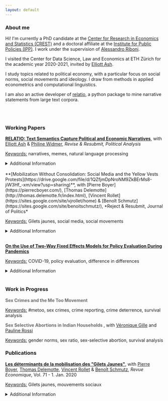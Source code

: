 ```yaml
---
layout: default
---
```


### About me

Hi! I'm currently a PhD candidate at the [Center for Research in Economics and Statistics (CREST)](http://crest.science/) and a doctoral affiliate at the [Institute for Public Policies (IPP)](https://www.ipp.eu/). I work under the supervision of [Alessandro Riboni](https://sites.google.com/site/alessandroriboni/). 

I visited the Center for Data Science, Law and Economics at ETH Zürich for the academic year 2020-2021, invited by [Elliott Ash](https://elliottash.com/).

I study topics related to political economy, with a particular focus on social norms, social movements and ideology. I draw from methods in applied econometrics and computational linguistics. 

I am also an active developer of [relatio](https://github.com/elliottash/narrative-nlp), a python package to mine narrative statements from large text corpora. 

<br><br>


### Working Papers

**[RELATIO: Text Semantics Capture Political and Economic Narratives](https://arxiv.org/abs/2108.01720)**, with [Elliott Ash](https://elliottash.com/) & [Philine Widmer](https://philinew.github.io/), *Revise & Resubmit, Political Analysis*

<u>Keywords:</u> narratives, memes, natural language processing

<details>
<summary>Additional Information</summary>

<span style="display:inline-block;margin-left:2em;">
<br>
We introduce a method to identify coherent entity groups and map explicit relations between them in large text corpora. We illustrate our approach with an application to the US Congressional Record.
<br><br>
Try out the freely distributed python package <a href="https://pypi.org/project/relatio/">relatio</a>.
</span>
</details>

<br/>
**[Mobilization Without Consolidation: Social Media and the Yellow Vests Protests](https://drive.google.com/file/d/1QZfjmDpNroNM9ZkBErMs8-jiW3Hf_-xm/view?usp=sharing)**, with [Pierre Boyer](https://pierrecboyer.com/), [Thomas Delemotte](http://thomas.delemotte.fr/index.html), [Vincent Rollet](https://sites.google.com/site/vjrollet/home) & [Benoît Schmutz](https://sites.google.com/site/benoitschmutz/), *Reject & Resubmit, Journal of Politics*

<u>Keywords:</u> Gilets jaunes, social media, social movements

<details>
<summary>Additional Information</summary>

<span style="display:inline-block;margin-left:2em;">
<br>
We study the interaction between online and offline mobilizations in the context of the Gilets jaunes protests (Nov 2018) in France.
<br><br>
See our detailed <a href="https://drive.google.com/file/d/1a_Doa4HTbqKAmMNMDhd6POf14TU2hSX2/view?usp=sharing"> online appendix </a> on the movement. <br><br>
An older working paper version of this project may be found <a href="https://papers.ssrn.com/sol3/papers.cfm?abstract_id=3612849"> here </a>. 
</span>
</details>

<br>

**[On the Use of Two-Way Fixed Effects Models for Policy Evaluation During Pandemics](https://drive.google.com/file/d/1mLOq3YQuxKHgllPfpYfh6_UB_W5y9bEd/view?usp=sharing)**

<u>Keywords:</u> COVID-19, policy evaluation, difference in differences

<details>
<summary>Additional Information</summary>

<span style="display:inline-block;margin-left:2em;">
<br>
During the Covid-19 pandemic, multiple studies used difference-in-differences identification strategies to assess the impact of mitigation policies. Via simulations of a canonical epidemiological model, I show that the resulting estimates can be unreliable.
<br><br>
For replication, see the dedicated <a href="https://gitlab.com/germain.gauthier/covid-two-way-fixed-effects.git">git repo</a>. 
<br><br>
An early-stage version of this project may be found <a href="https://new.crest.science/wp-content/uploads/2021/01/2020-32.pdf">here</a>.
</span>
</details>

<br/>


### Work in Progress

<span style="color:DimGray"> <b> Sex Crimes and the Me Too Movement </b> </span>

<u>Keywords:</u> #metoo, sex crimes, crime reporting, crime deterrence, survival analysis

<span style="color:DimGray"> <b> Sex Selective Abortions in Indian Households </b> </span>, with [Véronique Gille](https://sites.google.com/site/veroniquegille/home?authuser=0) and [Pauline Rossi](https://sites.google.com/site/paulinerossimoulin/home?authuser=0)

<u>Keywords:</u> gender norms, sex ratio, sex-selective abortion, survival analysis


### Publications

**[Les déterminants de la mobilisation des "Gilets Jaunes"](https://www.cairn.info/revue-economique-2020-1-page-109.htm)**, with [Pierre Boyer](https://pierrecboyer.com/), [Thomas Delemotte](http://thomas.delemotte.fr/index.html), [Vincent Rollet](https://sites.google.com/site/vjrollet/home) & [Benoît Schmutz](https://sites.google.com/site/benoitschmutz/), *Revue Economique*, Vol. 71 - 1. Jan. 2020

<u>Keywords:</u> Gilets jaunes, mouvements sociaux

<details>
<summary>Additional Information</summary>

<span style="display:inline-block;margin-left:2em;">
<br>
We study the socio-economic characteristics of the French regions where the Gilets jaunes protests took place (Nov 2018). 
<br><br>
See also the <a href="http://crest.science/RePEc/wpstorage/2019-06.pdf"> working paper version </a>,<a href="https://www.ipp.eu/wp-content/uploads/2019/04/n39-notesIPP-avril2019.pdf"> policy brief </a> and <a href="https://www.lemonde.fr/idees/article/2019/11/15/entre-facebook-et-le-rond-point-la-double-originalite-du-mouvement-des-gilets-jaunes_6019218_3232.html#xtor=AL-32280270"> column </a>. 
<br><br>
Selected media coverage: <a href="https://www.franceinter.fr/societe/une-etude-determine-le-chomage-et-les-80-km-h-comme-source-de-la-mobilisation-des-gilets-jaunes"> France Inter </a>, <a href="http://www.lefigaro.fr/vox/economie/les-gilets-jaunes-ont-ils-vraiment-a-voir-avec-le-passage-a-80-km-h-oui-20190417"> Le Figaro </a>, <a href="https://blogs.alternatives-economiques.fr/anota/2019/04/14/du-mur-aux-ronds-points-cartographie-de-l-emergence-des-gilets-jaunes"> Alternatives Economiques </a>, <a href="http://www.leparisien.fr/societe/limitation-a-80-km-h-le-grand-flou-20-04-2019-8057055.php"> Le Parisien </a> and <a href="https://www.liberation.fr/debats/2019/04/17/gilets-jaunes-le-80-kmh-ne-passe-pas_1721959"> Libération </a>. 
</span>
</details> 
